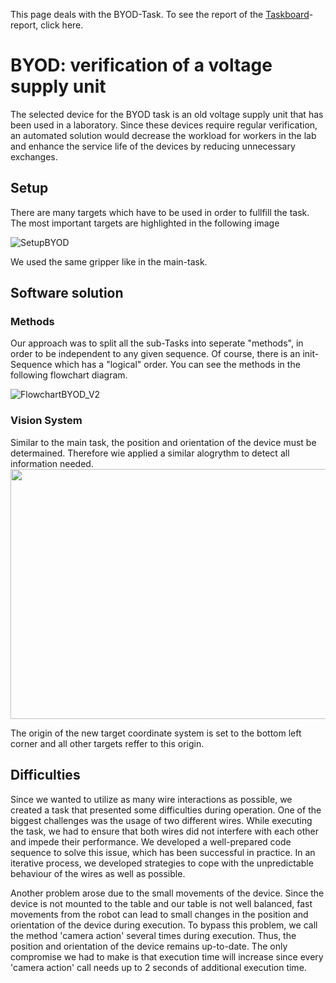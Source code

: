 This page deals with the BYOD-Task. To see the report of the [Taskboard](README.md)-report, click here.
# BYOD: verification of a voltage supply unit

The selected device for the BYOD task is an old voltage supply unit that has been used in a laboratory. Since these devices require regular verification, an automated solution would decrease the workload for workers in the lab and enhance the service life of the devices by reducing unnecessary exchanges.

<h2>Setup</h2>
There are many targets which have to be used in order to fullfill the task. The most important targets are highlighted in the following image

![SetupBYOD](https://user-images.githubusercontent.com/131485125/235075878-e2d5c995-f002-4cae-9e4e-9c7058512399.png)

We used the same gripper like in the main-task.

<h2>Software solution</h2>


<h3>Methods</h3>
Our approach was to split all the sub-Tasks into seperate "methods", in order to be independent to any given sequence. Of course, there is an init-Sequence which has a "logical" order. You can see the methods in the following flowchart diagram.

![FlowchartBYOD_V2](https://user-images.githubusercontent.com/131485125/235315715-ccb48426-f2be-454d-a57b-fcd384422d6b.png)


<h3>Vision System</h3>
Similar to the main task, the position and orientation of the device must be determained. Therefore wie applied a similar alogrythm to detect all information needed.

<div style="display: flex;">
  <img src="https://user-images.githubusercontent.com/131485125/235079110-68e7f3d0-95ec-42c0-939a-35da4e4338ef.png" width="700" height="400")>
</div>

The origin of the new target coordinate system is set to the bottom left corner and all other targets reffer to this origin.

<h2>Difficulties</h2>

Since we wanted to utilize as many wire interactions as possible, we created a task that presented some difficulties during operation. One of the biggest challenges was the usage of two different wires. While executing the task, we had to ensure that both wires did not interfere with each other and impede their performance. We developed a well-prepared code sequence to solve this issue, which has been successful in practice. In an iterative process, we developed strategies to cope with the unpredictable behaviour of the wires as well as possible.

Another problem arose due to the small movements of the device. Since the device is not mounted to the table and our table is not well balanced, fast movements from the robot can lead to small changes in the position and orientation of the device during execution. To bypass this problem, we call the method 'camera action' several times during execution. Thus, the position and orientation of the device remains up-to-date. The only compromise we had to make is that execution time will increase since every 'camera action' call needs up to 2 seconds of additional execution time.
